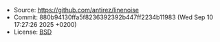   * Source: <https://github.com/antirez/linenoise>
  * Commit: 880b94130ffa5f8236392392b447ff2234b11983 (Wed Sep 10 17:27:26 2025 +0200)
  * License: [BSD](https://github.com/antirez/linenoise/blob/master/LICENSE)
